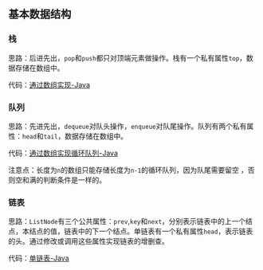 ## 基本数据结构  

### 栈  

思路：后进先出，`pop`和`push`都只对顶端元素做操作。栈有一个私有属性`top`，数据存储在数组中。  

代码：[通过数组实现-Java](./Stack.java)  

### 队列  

思路：先进先出，`dequeue`对队头操作，`enqueue`对队尾操作。队列有两个私有属性：`head`和`tail`，数据存储在数组中。  

代码：[通过数组实现循环队列-Java](./Queue.java)  

注意点：长度为`n`的数组只能存储长度为`n-1`的循环队列，因为队尾需要留空 ，否则空和满的判断条件是一样的。  

### 链表  

思路：`ListNode`有三个公共属性：`prev`,`key`和`next`，分别表示链表中的上一个结点，本结点的值，链表中的下一个结点。单链表有一个私有属性`head`，表示链表的头。通过修改或调用这些属性实现链表的增删查。  

代码：[单链表-Java](./LinkedList.java)

